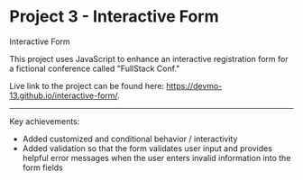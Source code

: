 # Project 3 - Interactive Form
 Interactive Form

This project uses JavaScript to enhance an interactive registration form for a fictional conference called "FullStack Conf."

Live link to the project can be found here: https://devmo-13.github.io/interactive-form/.

---

Key achievements:
- Added customized and conditional behavior / interactivity
- Added validation so that the form validates user input and provides helpful error messages when the user enters invalid information into the form fields
